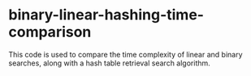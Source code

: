 # binary-linear-hashing-time-comparison
This code is used to compare the time complexity of linear and binary searches, along with a hash table retrieval search algorithm. 
